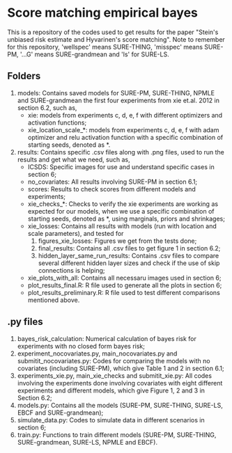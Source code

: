 # Score matching empirical bayes 
This is a repository of the codes used to get results for the paper "Stein's unbiased risk estimate and Hyvarinen's score matching". Note to remember for this repository, 'wellspec' means SURE-THING, 'misspec' means SURE-PM, '...G' means SURE-grandmean and 'ls' for SURE-LS. 

## Folders 
1. models: Contains saved models for SURE-PM, SURE-THING, NPMLE and SURE-grandmean the first four experiments from xie et.al. 2012 in section 6.2, such as, 
    - xie: models from experiments c, d, e, f with different optimizers and activation functions; 
    - xie_location_scale_*: models from experiments c, d, e, f with adam optimizer and relu activation function with a specific combination of starting seeds, denoted as *. 
2. results: Contains specific .csv files along with .png files, used to run the results and get what we need, such as, 
    - ICSDS: Specific images for use and understand specific cases in section 6; 
    - no_covariates: All results involving SURE-PM in section 6.1; 
    - scores: Results to check scores from different models and experiments; 
    - xie_checks_*: Checks to verify the xie experiments are working as expected for our models, when we use a specific combination of starting seeds, denoted as *, using marginals, priors and shrinkages; 
    - xie_losses: Contains all results with models (run with location and scale parameters), and tested for 
        1. figures_xie_losses: Figures we get from the tests done; 
        2. final_results: Contains all .csv files to get figure 1 in section 6.2; 
        3. hidden_layer_same_run_results: Contains .csv files to compare several different hidden layer sizes and check if the use of skip connections is helping; 
    - xie_plots_with_all: Contains all necessaru images used in section 6; 
    - plot_results_final.R: R file used to generate all the plots in section 6; 
    - plot_results_preliminary.R: R file used to test different comparisons mentioned above. 

## .py files 
1. bayes_risk_calculation: Numerical calculation of bayes risk for experiments with no closed form bayes risk; 
2. experiment_nocovariates.py, main_nocovariates.py and submitit_nocovariates.py: Codes for comparing the models with no covariates (including SURE-PM), which give Table 1 and 2 in section 6.1; 
3. experiments_xie.py, main_xie_checks and submitit_xie.py: All codes involving the experiments done involving covariates with eight different experiments and different models, which give Figure 1, 2 and 3 in Section 6.2; 
4. models.py: Contains all the models (SURE-PM, SURE-THING, SURE-LS, EBCF and SURE-grandmean); 
5. simulate_data.py: Codes to simulate data in different scenarios in section 6; 
6. train.py: Functions to train different models (SURE-PM, SURE-THING, SURE-grandmean, SURE-LS, NPMLE and EBCF). 